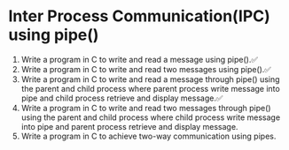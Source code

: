 # Inter Process Communication(IPC) using pipe()
1. Write a program in C to write and read a message using pipe().✅
2. Write a program in C to write and read two messages using pipe().✅
3. Write a program in C to write and read a message through pipe() using the parent and child process where parent process write message into pipe and child process retrieve and display message.✅
4. Write a program in C to write and read two messages through pipe() using the parent and child process where child process write message into pipe and parent process retrieve and display message.
5. Write a program in C to achieve two-way communication using pipes.